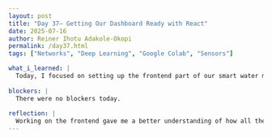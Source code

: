```yaml
---
layout: post
title: "Day 37– Getting Our Dashboard Ready with React"
date: 2025-07-16
author: Reiner Ihotu Adakole-Okopi
permalink: /day37.html
tags: ["Networks", "Deep Learning", "Google Colab", "Sensors"]

what_i_learned: |
  Today, I focused on setting up the frontend part of our smart water monitoring project using React. I started by making sure the necessary tools were installed, like Node.js and npm, which are needed to run React applications. After that, I created a new React project and explored two setup options: the traditional approach and a faster one using a tool called Vite. I also added an icon library to help enhance the dashboard's interface. Once the setup was complete, I opened the project in my browser and began getting familiar with how React files are structured.
  
blockers: |
  There were no blockers today. 
  
reflection: |
  Working on the frontend gave me a better understanding of how all the data we’ve been collecting and processing will eventually be displayed to users. It’s one thing to analyze sensor readings, but presenting that information clearly is just as important. This part of the project helped me see how everything ties together—from the sensors and data models to the actual interface people will interact with. It also pushed me to think about design decisions like how best to represent water quality information. Today felt like a strong step toward making our system more user-friendly.
---
```

